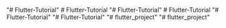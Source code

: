 "# Flutter-Tutorial" 
#   F l u t t e r - T u t o r i a l  
 "# Flutter-Tutorial" 
#   F l u t t e r - T u t o r i a l  
 "# Flutter-Tutorial" 
"# Flutter-Tutorial" 
"# flutter_project" 
"# flutter_project" 
